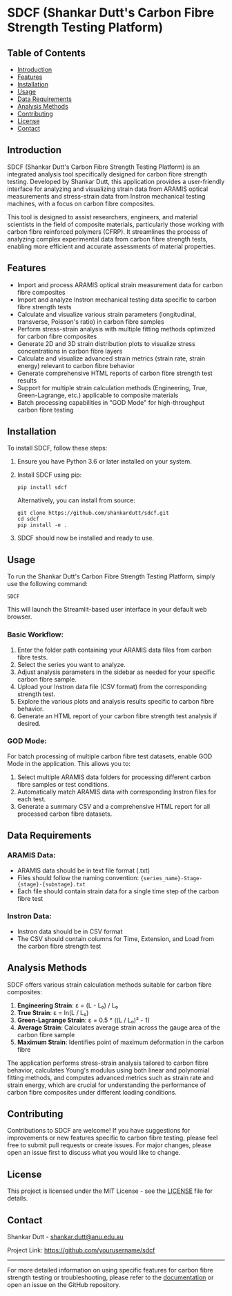 # SDCF (Shankar Dutt's Carbon Fibre Strength Testing Platform)

## Table of Contents
- [Introduction](#introduction)
- [Features](#features)
- [Installation](#installation)
- [Usage](#usage)
- [Data Requirements](#data-requirements)
- [Analysis Methods](#analysis-methods)
- [Contributing](#contributing)
- [License](#license)
- [Contact](#contact)

## Introduction

SDCF (Shankar Dutt's Carbon Fibre Strength Testing Platform) is an integrated analysis tool specifically designed for carbon fibre strength testing. Developed by Shankar Dutt, this application provides a user-friendly interface for analyzing and visualizing strain data from ARAMIS optical measurements and stress-strain data from Instron mechanical testing machines, with a focus on carbon fibre composites.

This tool is designed to assist researchers, engineers, and material scientists in the field of composite materials, particularly those working with carbon fibre reinforced polymers (CFRP). It streamlines the process of analyzing complex experimental data from carbon fibre strength tests, enabling more efficient and accurate assessments of material properties.

## Features

- Import and process ARAMIS optical strain measurement data for carbon fibre composites
- Import and analyze Instron mechanical testing data specific to carbon fibre strength tests
- Calculate and visualize various strain parameters (longitudinal, transverse, Poisson's ratio) in carbon fibre samples
- Perform stress-strain analysis with multiple fitting methods optimized for carbon fibre composites
- Generate 2D and 3D strain distribution plots to visualize stress concentrations in carbon fibre layers
- Calculate and visualize advanced strain metrics (strain rate, strain energy) relevant to carbon fibre behavior
- Generate comprehensive HTML reports of carbon fibre strength test results
- Support for multiple strain calculation methods (Engineering, True, Green-Lagrange, etc.) applicable to composite materials
- Batch processing capabilities in "GOD Mode" for high-throughput carbon fibre testing

## Installation

To install SDCF, follow these steps:

1. Ensure you have Python 3.6 or later installed on your system.
2. Install SDCF using pip:

   ```
   pip install sdcf
   ```

   Alternatively, you can install from source:

   ```
   git clone https://github.com/shankardutt/sdcf.git
   cd sdcf
   pip install -e .
   ```

3. SDCF should now be installed and ready to use.

## Usage

To run the Shankar Dutt's Carbon Fibre Strength Testing Platform, simply use the following command:
```
SDCF
```
This will launch the Streamlit-based user interface in your default web browser.

### Basic Workflow:

1. Enter the folder path containing your ARAMIS data files from carbon fibre tests.
2. Select the series you want to analyze.
3. Adjust analysis parameters in the sidebar as needed for your specific carbon fibre sample.
4. Upload your Instron data file (CSV format) from the corresponding strength test.
5. Explore the various plots and analysis results specific to carbon fibre behavior.
6. Generate an HTML report of your carbon fibre strength test analysis if desired.

### GOD Mode:

For batch processing of multiple carbon fibre test datasets, enable GOD Mode in the application. This allows you to:

1. Select multiple ARAMIS data folders for processing different carbon fibre samples or test conditions.
2. Automatically match ARAMIS data with corresponding Instron files for each test.
3. Generate a summary CSV and a comprehensive HTML report for all processed carbon fibre datasets.

## Data Requirements

### ARAMIS Data:
- ARAMIS data should be in text file format (.txt)
- Files should follow the naming convention: `{series_name}-Stage-{stage}-{substage}.txt`
- Each file should contain strain data for a single time step of the carbon fibre test

### Instron Data:
- Instron data should be in CSV format
- The CSV should contain columns for Time, Extension, and Load from the carbon fibre strength test

## Analysis Methods

SDCF offers various strain calculation methods suitable for carbon fibre composites:

1. **Engineering Strain**: ε = (L - L₀) / L₀
2. **True Strain**: ε = ln(L / L₀)
3. **Green-Lagrange Strain**: ε = 0.5 * ((L / L₀)² - 1)
4. **Average Strain**: Calculates average strain across the gauge area of the carbon fibre sample
5. **Maximum Strain**: Identifies point of maximum deformation in the carbon fibre

The application performs stress-strain analysis tailored to carbon fibre behavior, calculates Young's modulus using both linear and polynomial fitting methods, and computes advanced metrics such as strain rate and strain energy, which are crucial for understanding the performance of carbon fibre composites under different loading conditions.

## Contributing

Contributions to SDCF are welcome! If you have suggestions for improvements or new features specific to carbon fibre testing, please feel free to submit pull requests or create issues. For major changes, please open an issue first to discuss what you would like to change.

## License

This project is licensed under the MIT License - see the [LICENSE](LICENSE) file for details.

## Contact

Shankar Dutt - shankar.dutt@anu.edu.au

Project Link: https://github.com/yourusername/sdcf

---

For more detailed information on using specific features for carbon fibre strength testing or troubleshooting, please refer to the [documentation](docs/index.md) or open an issue on the GitHub repository.